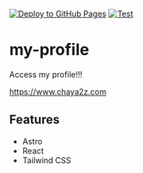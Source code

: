 [![Deploy to GitHub Pages](https://github.com/chaya2z/www.chaya2z.com/actions/workflows/deploy.yaml/badge.svg)](https://github.com/chaya2z/www.chaya2z.com/actions/workflows/deploy.yaml)
[![Test](https://github.com/chaya2z/www.chaya2z.com/actions/workflows/test.yaml/badge.svg)](https://github.com/chaya2z/www.chaya2z.com/actions/workflows/test.yaml)

# my-profile

Access my profile!!!

https://www.chaya2z.com

## Features

- Astro
- React
- Tailwind CSS

